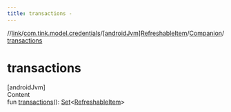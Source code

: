 ```yaml
---
title: transactions -
---
```

//[link](../../../index.md)/[com.tink.model.credentials](../../index.md)/[[androidJvm]RefreshableItem](../index.md)/[Companion](index.md)/[transactions](transactions.md)



# transactions  
[androidJvm]  
Content  
fun [transactions](transactions.md)(): [Set](https://kotlinlang.org/api/latest/jvm/stdlib/kotlin.collections/-set/index.html)<[RefreshableItem](../index.md)>  




